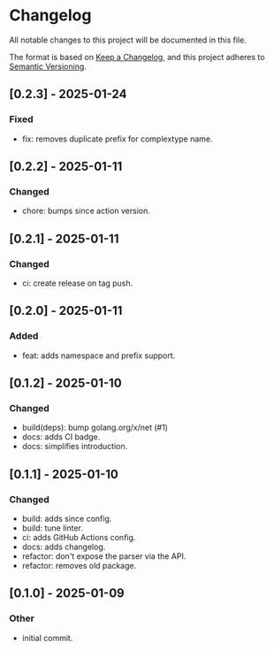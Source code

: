 # Changelog

All notable changes to this project will be documented in this file.

The format is based on [Keep a Changelog](https://keepachangelog.com/en/1.0.0/),
and this project adheres to [Semantic Versioning](https://semver.org/spec/v2.0.0.html).


## [0.2.3] - 2025-01-24
### Fixed
- fix: removes duplicate prefix for complextype name.

## [0.2.2] - 2025-01-11
### Changed
- chore: bumps since action version.

## [0.2.1] - 2025-01-11
### Changed
- ci: create release on tag push.

## [0.2.0] - 2025-01-11
### Added
- feat: adds namespace and prefix support.

## [0.1.2] - 2025-01-10
### Changed
- build(deps): bump golang.org/x/net (#1)
- docs: adds CI badge.
- docs: simplifies introduction.

## [0.1.1] - 2025-01-10
### Changed
- build: adds since config.
- build: tune linter.
- ci: adds GitHub Actions config.
- docs: adds changelog.
- refactor: don't expose the parser via the API.
- refactor: removes old package.

## [0.1.0] - 2025-01-09
### Other
- initial commit.
